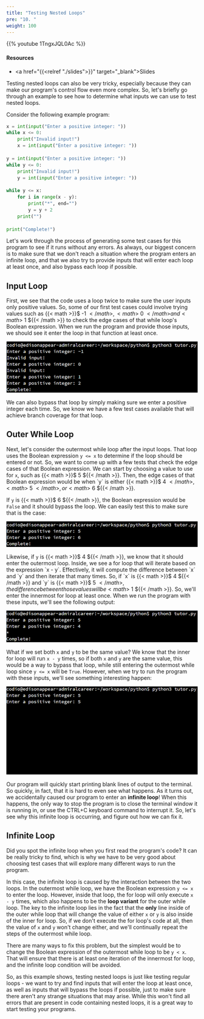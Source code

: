 ```yaml
---
title: "Testing Nested Loops"
pre: "10. "
weight: 100
---
```


{{% youtube 1TngxJQL0Ac %}}

#### Resources

* <a href="{{<relref "./slides">}}" target="_blank">Slides</a>

Testing nested loops can also be very tricky, especially because they can make our program's control flow even more complex. So, let's briefly go through an example to see how to determine what inputs we can use to test nested loops.

Consider the following example program:

```python
x = int(input("Enter a positive integer: "))
while x <= 0:
    print("Invalid input!")
    x = int(input("Enter a positive integer: "))

y = int(input("Enter a positive integer: "))
while y <= 0:
    print("Invalid input!")
    y = int(input("Enter a positive integer: "))

while y <= x:
    for i in range(x - y):
        print("*", end="")
        y = y + 2
    print("")

print("Complete!")
```

Let's work through the process of generating some test cases for this program to see if it runs without any errors. As always, our biggest concern is to make sure that we don't reach a situation where the program enters an infinite loop, and that we also try to provide inputs that will enter each loop at least once, and also bypass each loop if possible.

## Input Loop

First, we see that the code uses a loop twice to make sure the user inputs only positive values. So, some of our first test cases could involve trying values such as {{< math >}}$ -1 ${{< /math >}}, {{< math >}}$ 0 ${{< /math >}} and {{< math >}}$ 1 ${{< /math >}} to check the edge cases of that while loop's Boolean expression. When we run the program and provide those inputs, we should see it enter the loop in that function at least once.

![Output 2](/images/05/output2.png?classes=border,shadow)

We can also bypass that loop by simply making sure we enter a positive integer each time. So, we know we have a few test cases available that will achieve branch coverage for that loop.

## Outer While Loop

Next, let's consider the outermost while loop after the input loops. That loop uses the Boolean expression `y <= x` to determine if the loop should be entered or not. So, we want to come up with a few tests that check the edge cases of that Boolean expression. We can start by choosing a value to use for `x`, such as {{< math >}}$ 5 ${{< /math >}}. Then, the edge cases of that Boolean expression would be when `y` is either {{< math >}}$ 4 ${{< /math >}}, {{< math >}}$ 5 ${{< /math >}}, or {{< math >}}$ 6 ${{< /math >}}. 

If `y` is {{< math >}}$ 6 ${{< /math >}}, the Boolean expression would be `False` and it should bypass the loop. We can easily test this to make sure that is the case:

![Output 3](/images/05/output3.png?classes=border,shadow)

Likewise, if `y` is {{< math >}}$ 4 ${{< /math >}}, we know that it should enter the outermost loop. Inside, we see a for loop that will iterate based on the expression `x - y`. Effectively, it will compute the difference between `x` and `y` and then iterate that many times. So, if `x` is {{< math >}}$ 4 ${{< /math >}} and `y` is {{< math >}}$ 5 ${{< /math >}}, the difference between those values will be {{< math >}}$ 1 ${{< /math >}}. So, we'll enter the innermost for loop at least once. When we run the program with these inputs, we'll see the following output:

![Output 4](/images/05/output4.png?classes=border,shadow)

What if we set both `x` and `y` to be the same value? We know that the inner for loop will run `x - y` times, so if both `x` and `y` are the same value, this would be a way to bypass that loop, while still entering the outermost while loop since `y <= x` will be `True`. However, when we try to run the program with these inputs, we'll see something interesting happen:

![Output 5](/images/05/output5.png?classes=border,shadow)

Our program will quickly start printing blank lines of output to the terminal. So quickly, in fact, that it is hard to even see what happens. As it turns out, we accidentally caused our program to enter an **infinite loop**! When this happens, the only way to stop the program is to close the terminal window it is running in, or use the CTRL+C keyboard command to interrupt it. So, let's see why this infinite loop is occurring, and figure out how we can fix it.

## Infinite Loop

Did you spot the infinite loop when you first read the program's code? It can be really tricky to find, which is why we have to be very good about choosing test cases that will explore many different ways to run the program.

In this case, the infinite loop is caused by the interaction between the two loops. In the outermost while loop, we have the Boolean expression `y <= x` to enter the loop. However, inside that loop, the for loop will only execute `x - y` times, which also happens to be the **loop variant** for the outer while loop. The key to the infinite loop lies in the fact that the **only** line inside of the outer while loop that will change the value of either `x` or `y` is also inside of the inner for loop. So, if we don't execute the for loop's code at all, then the value of `x` and `y` won't change either, and we'll continually repeat the steps of the outermost while loop.

There are many ways to fix this problem, but the simplest would be to change the Boolean expression of the outermost while loop to be `y < x`. That will ensure that there is at least one iteration of the innermost for loop, and the infinite loop condition will be avoided.

So, as this example shows, testing nested loops is just like testing regular loops - we want to try and find inputs that will enter the loop at least once, as well as inputs that will bypass the loops if possible, just to make sure there aren't any strange situations that may arise. While this won't find all errors that are present in code containing nested loops, it is a great way to start testing your programs. 
